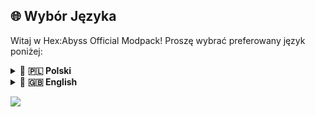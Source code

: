 ## 🌐 Wybór Języka

Witaj w Hex:Abyss Official Modpack! Proszę wybrać preferowany język poniżej:


<details>
  <summary>🔹 <strong>🇵🇱 Polski</strong></summary>

# 🔹 MODPACK - INFORMACJE 🔹
**Hex:Abyss Official Modpack** został stworzony specjalnie z myślą o graniu na serwerze Minecraft Hex:Abyss na wersji Forge 47.3.0, 1.20.1.
Modpack będzie aktualizowany w taki sposób, aby sprostać oczekiwaniom wszystkich i zaoszczędzić czas. 

# 🔹 MODPACK – WERSJE DO POBRANIA 🔹
Każdy update będzie zawierał trzy wersje paczki do pobrania:
- **Release**<br>
  - Standardowa paczka dla graczy korzystających z rekomendowanego launchera CurseForge.<br>
  - Do zaimportowania na CurseForge.
- **Raw Release**<br>
  - Paczka dla graczy używających innego launchera niż CurseForge (w tym dla graczy bez kupionej gry Minecraft).<br>
  - Do wypakowania w folderze instancji.
- **Update**<br>
  - Paczka uzupełniająca poprzednią wersję modpacka o nowości w aktualniejszej wersji (tzn. paczka dla graczy z już zainstalowanym modpackiem).<br>
  - Do wypakowania w folderze instancji z wcześniej zainstalowanym modpackiem.<br>
  - W przypadku, gdy update wymaga usunięcia danego elementu w nowszej wersji, który był obecny w starszej - będzie wówczas umieszczany patch note plików, które należy usunąć.

# 🔹 MODPACK – ODMIANY 🔹
Do wygodnej gry na serwerze Minecraft Hex:Abyss zostały przygotowane dwie odmiany paczki:
- **FULL**<br>
  - Pełna, standardowa wersja z **wszystkimi** modami – najbardziej rozbudowana, z bogatą oprawą, dodatkowymi funkcjami i efektami.<br>
  - Dla graczy, którzy mają trochę więcej zasobów sprzętowych i chcą doświadczyć wszystkiego, co oferuje nasz modpack.<br>
- **LITE**<br>
  - Odchudzona wersja, w której usunięto **opcjonalne** mody-dodatki obciążające wydajność.
  - Zoptymalizowana pod kątem maksymalnej płynności i najmniejszego zużycia pamięci, ale wciąż w pełni kompatybilna z serwerem.
  - Idealna dla graczy na słabszych komputerach, którzy nie są w stanie przypisać minimum 8 GB RAM.
  - Dołączony jest minimalistyczny resource pack 16×16 – **_[SMART BOOST](https://www.curseforge.com/minecraft/texture-packs/smart-boost)_**, który:
    - redukuje detale tekstur, odciążając GPU i CPU.
    - wygładza bloki i interfejs, nadając głębokie, czarne GUI.
    - optymalizuje grafikę do prostych, stabilnych form.
    - zapewnia stabilność i płynność nawet na słabszym sprzęcie.
  - Rekomendujemy ustawienie argumentów JVM z pliku [JVM.md](https://github.com/borianek/hexabyss/blob/main/JVM.md). Dzięki temu Minecraft uruchomi się z odpowiednim przydziałem RAM-u i zoptymalizowanymi ustawieniami garbage collectora.  

# 🔹 MODPACK – POBIERZ 🔹
<p align="center">
  <a href="https://github.com/borianek/HexAbyss/releases" style="font-size: 1.2em;">
    📥 <strong>POBIERZ MODPACK’A</strong> 📥
  </a>
</p>

<p align="center">
  <em>Aby pobrać modpack, wybierz wydanie <strong>“Latest”</strong>, a następnie przewiń do sekcji <strong>“Assets”</strong> i kliknij w odpowiedni wariant, aby zacząć pobieranie.</em><br>
  <img src="https://github.com/user-attachments/assets/78165973-b8bc-41f7-9832-6126db5de1a1" 
       alt="Instrukcja: wybierz Latest, przewiń do Assets i pobierz modpack" 
       width="902" height="362" />
</p>

**Paczka serwera Hex:Abyss rekomenduje posiadanie CurseForge do jej poprawnego wgrania ⬎<br>
Pobierz CurseForge: http://curseforge.bori.graphics**

</details>

<details>
  <summary>🔹 <strong>🇬🇧 English</strong></summary>

# 🔹 MODPACK - GENERAL INFO 🔹

**Hex:Abyss Official Modpack** was created specifically for playing on Hex:Abyss Minecraft server on Forge version 47.3.0, 1.20.1.
The modpack will be updated in such a way as to meet everyone’s expectations and save time.

# 🔹 MODPACK – DOWNLOAD VERSIONS 🔹

Each update will include three downloadable pack versions:

* **Release**<br>
  - Standard pack for players using the recommended CurseForge launcher.<br>
  - To import into CurseForge.
* **Raw Release**<br>
  - Pack for players using a launcher other than CurseForge (including those without a purchased copy of Minecraft).<br>
  - To unzip in the instance folder.
* **Update**<br>
  - Supplemental pack that adds the new content of the latest version to the previous modpack installation.<br>
  - To unzip in the instance folder of an already installed modpack.<br>
  - If the update requires removal of certain files present in the older version, a patch note listing the files to delete will be provided.

# 🔹 MODPACK – VARIANTS 🔹

Two variants of the pack have been prepared for smooth gameplay on the Hex\:Abyss Minecraft server:

* **FULL**<br>
  - The complete, standard version with **all** mods – the most feature-rich, with enhanced visuals, additional functions, and effects.<br>
  - For players with more robust hardware who want to experience everything our modpack has to offer.<br>
* **LITE**<br>
  - A slimmed-down version with **optional** performance-heavy mods removed.<br>
  - Optimized for maximum smoothness and minimal memory usage, while remaining fully compatible with the server.<br>
  - Ideal for players on lower-end computers who cannot allocate at least 8 GB of RAM.<br>
  - Includes the minimalist 16×16 resource pack – **_[SMART BOOST](https://www.curseforge.com/minecraft/texture-packs/smart-boost)_**, which:
    - reduces texture details, offloading GPU and CPU.
    - smooths blocks and interface, providing a deep, black GUI.
    - optimizes graphics into simple, stable forms.
    - ensures stability and smooth performance even on lower-end hardware.
  - We recommend using the JVM arguments settings from the [JVM.md](https://github.com/borianek/hexabyss/blob/main/JVM.md) file. This ensures Minecraft launches with the proper RAM allocation and optimized garbage collector settings.

 # 🔹 MODPACK – DOWNLOAD 🔹
<p align="center">
  <a href="https://github.com/borianek/HexAbyss/releases" style="font-size: 1.2em;">
    📥 <strong>DOWNLOAD THE MODPACK</strong> 📥
  </a>
</p>

<p align="center">
  <em>To download the modpack, select the <strong>“Latest”</strong> release, then scroll to the <strong>“Assets”</strong> section and click the appropriate variant to start your download.</em><br>
  <img src="https://github.com/user-attachments/assets/78165973-b8bc-41f7-9832-6126db5de1a1" 
       alt="Instructions: select Latest, scroll to Assets, and download the modpack" 
       width="902" height="362" />
</p>

**Hex:Abyss Official Modpack recommends having CurseForge installed for proper installation ⬎<br>
Download CurseForge: [http://curseforge.bori.graphics](http://curseforge.bori.graphics)**
  
</details>

![](https://github.com/user-attachments/assets/bfb4e4b0-5190-4e0d-88fe-0b692f32156a)
